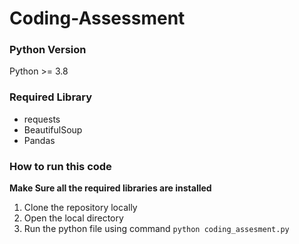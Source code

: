 # Coding-Assessment

### Python Version
Python >= 3.8

### Required Library
  - requests
  - BeautifulSoup
  - Pandas

### How to run this code
**Make Sure all the required libraries are installed**

1. Clone the repository locally
2. Open the local directory
3. Run the python file using command ```python coding_assesment.py```
